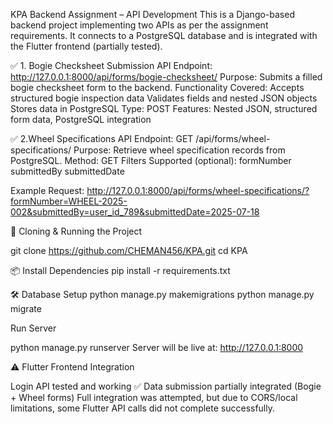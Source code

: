 KPA Backend Assignment – API Development
This is a Django-based backend project implementing two APIs as per the assignment requirements. It connects to a PostgreSQL database and is integrated with the Flutter frontend (partially tested).

✅ 1. Bogie Checksheet Submission API
Endpoint:  http://127.0.0.1:8000/api/forms/bogie-checksheet/
Purpose: Submits a filled bogie checksheet form to the backend.
Functionality Covered:
Accepts structured bogie inspection data
Validates fields and nested JSON objects
Stores data in PostgreSQL
Type: POST
Features: Nested JSON, structured form data, PostgreSQL integration

✅ 2.Wheel Specifications API
Endpoint: GET /api/forms/wheel-specifications/
Purpose: Retrieve wheel specification records from PostgreSQL.
Method: GET
Filters Supported (optional):
formNumber
submittedBy
submittedDate

Example Request:
http://127.0.0.1:8000/api/forms/wheel-specifications/?formNumber=WHEEL-2025-002&submittedBy=user_id_789&submittedDate=2025-07-18



📁 Cloning & Running the Project

git clone https://github.com/CHEMAN456/KPA.git
cd KPA

📦 Install Dependencies
pip install -r requirements.txt

🛠 Database Setup
python manage.py makemigrations
python manage.py migrate

 Run Server
 
python manage.py runserver
Server will be live at: http://127.0.0.1:8000

⚠️ Flutter Frontend Integration

Login API tested and working ✅
Data submission partially integrated (Bogie + Wheel forms)
Full integration was attempted, but due to CORS/local limitations, some Flutter API calls did not complete successfully.

